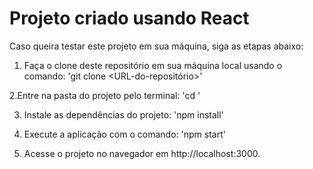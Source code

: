 # Projeto criado usando React

Caso queira testar este projeto em sua máquina, siga as etapas abaixo:

1. Faça o clone deste repositório em sua máquina local usando o comando:
'git clone <URL-do-repositório>'

2.Entre na pasta do projeto pelo terminal:
'cd <nome-da-pasta>'

3. Instale as dependências do projeto:
'npm install'

4. Execute a aplicação com o comando:
'npm start'

5. Acesse o projeto no navegador em http://localhost:3000.
